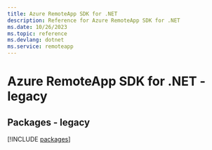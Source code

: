 ```yaml
---
title: Azure RemoteApp SDK for .NET
description: Reference for Azure RemoteApp SDK for .NET
ms.date: 10/26/2023
ms.topic: reference
ms.devlang: dotnet
ms.service: remoteapp
---
```

# Azure RemoteApp SDK for .NET - legacy
## Packages - legacy
[!INCLUDE [packages](remoteapp-index.md)]